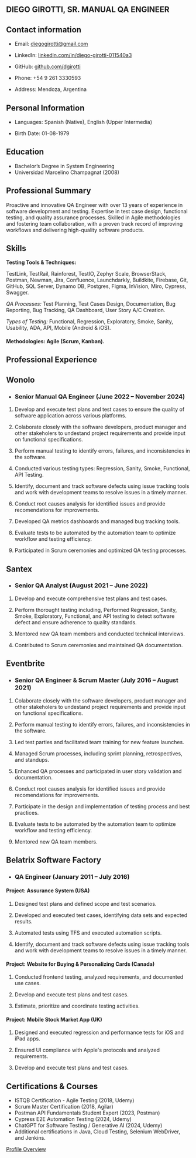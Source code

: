  DIEGO GIROTTI,  SR. MANUAL QA ENGINEER
------------------------------------------------------------------------------------------------------------------------------------------------------------------------------------------------------------------------------
Contact information
------------------------------------------------------------------------------------------------------------------------------------------------------------------------------------------------------------------------------

- Email: diegogirotti@gmail.com

- LinkedIn: [linkedin.com/in/diego-girotti-011540a3](https://www.linkedin.com/in/diego-girotti-011540a3/)

- GitHub: [github.com/dgirotti](https://github.com/dgirotti)

- Phone: +54 9 261 3330593

- Address: Mendoza, Argentina

**Personal Information**
---------------------------------------------------------------------------------------------------------------------------------------------------------------------------------------------------------------------------

- Languages: Spanish (Native), English (Upper Intermedia)

- Birth Date: 01-08-1979

**Education**
------------------------------------------------------------------------------------------------------------------------------------------------------------------------------------------------------------------------------

- Bachelor’s Degree in System Engineering
- Universidad Marcelino Champagnat (2008)

**Professional Summary** 
------------------------------------------------------------------------------------------------------------------------------------------------------------------------------------------------------------------------------

Proactive and innovative QA Engineer with over 13 years of experience in software development and testing. Expertise in test case design, functional testing, and quality assurance processes. Skilled in Agile methodologies and fostering team collaboration, with a proven track record of improving workflows and delivering high-quality software products. 

**Skills**
------------------------------------------------------------------------------------------------------------------------------------------------------------------------------------------------------------------------------
**Testing Tools & Techniques:** 

TestLink, TestRail, Rainforest, TestIO, Zephyr Scale, BrowserStack, Postman, Newman, Jira, Confluence, Launchdarkly, Buildkite, Firebase, Git, GitHub, SQL Server, Dynamo DB, Postgres, Figma, InVision, Miro, Cypress, Swagger. 

_QA Processes:_ Test Planning, Test Cases Design, Documentation, Bug Reporting, Bug Tracking, QA Dashboard, User Story A/C Creation. 

_Types of Testing:_ Functional, Regression, Exploratory, Smoke, Sanity, Usability, ADA, API, Mobile (Android & iOS). 

#### Methodologies: Agile (Scrum, Kanban). 

**Professional Experience** 
------------------------------------------------------------------------------------------------------------------------------------------------------------------------------------------------------------------------------
## **Wonolo**

- ### Senior Manual QA Engineer (June 2022 – November 2024)

1. Develop and execute test plans and test cases to ensure the quality of software application across various platforms.

2. Colaborate closely with the software developers, product manager and other stakeholers to undestand project requirements and provide input on functional specifications.

3. Perform manual testing to identify errors, failures, and inconsistencies in the software.

4. Conducted various testing types: Regression, Sanity, Smoke, Functional, API Testing.

5. Identify, document and track software defects using issue tracking tools and work with development teams to resolve issues in a timely manner.

6. Conduct root causes analysis for identified issues and provide recomendations for improvements.

7. Developed QA metrics dashboards and managed bug tracking tools.

8. Evaluate tests to be automated by the automation team to optimize workflow and testing efficiency.

9. Participated in Scrum ceremonies and optimized QA testing processes.

## **Santex**

- ### Senior QA Analyst (August 2021 – June 2022)

1. Develop and execute comprehensive test plans and test cases.

2. Perform thorought testing including, Performed Regression, Sanity, Smoke, Exploratory, Functional, and API testing to detect software defect and ensure adherence to quality standards.

3. Mentored new QA team members and conducted technical interviews.

4. Contributed to Scrum ceremonies and maintained QA documentation.


## **Eventbrite**

- ### Senior QA Engineer & Scrum Master (July 2016 – August 2021)

1. Colaborate closely with the software developers, product manager and other stakeholers to undestand project requirements and provide input on functional specifications.

2. Perform manual testing to identify errors, failures, and inconsistencies in the software.

3. Led test parties and facilitated team training for new feature launches.

4. Managed Scrum processes, including sprint planning, retrospectives, and standups.

5. Enhanced QA processes and participated in user story validation and documentation.

6. Conduct root causes analysis for identified issues and provide recomendations for improvements. 

7. Participate in the design and implementation of testing process and best practices.

8. Evaluate tests to be automated by the automation team to optimize workflow and testing efficiency.

9. Mentored new QA team members.

## **Belatrix Software Factory**

- ### QA Engineer (January 2011 – July 2016)

#### Project: Assurance System (USA)

1. Designed test plans and defined scope and test scenarios.

2. Developed and executed test cases, identifying data sets and expected results.

3. Automated tests using TFS and executed automation scripts.

4. Identify, document and track software defects using issue tracking tools and work with development teams to resolve issues in a timely manner.

#### Project: Website for Buying & Personalizing Cards (Canada)

1. Conducted frontend testing, analyzed requirements, and documented use cases.

2. Develop and execute test plans and test cases.

3. Estimate, prioritize and coordinate testing activities.

#### Project: Mobile Stock Market App (UK)

1. Designed and executed regression and performance tests for iOS and iPad apps.

2. Ensured UI compliance with Apple's protocols and analyzed requirements.

3. Develop and execute test plans and test cases.

**Certifications & Courses** 
-------------------------------------------------------------------------------------------------------------------------------------------------------------------------------------------------------------------------------

- ISTQB Certification - Agile Testing (2018, Udemy)
- Scrum Master Certification (2018, Agilar)
- Postman API Fundamentals Student Expert (2023, Postman)
- Cypress E2E Automation Testing (2024, Udemy)
- ChatGPT for Software Testing / Generative AI (2024, Udemy)
- Additional certifications in Java, Cloud Testing, Selenium WebDriver, and Jenkins.

[Profile Overview](https://github.com/dgirotti/dgirotti/blob/main/Diego%20Girotti%20Professional%20Overview.pdf)
